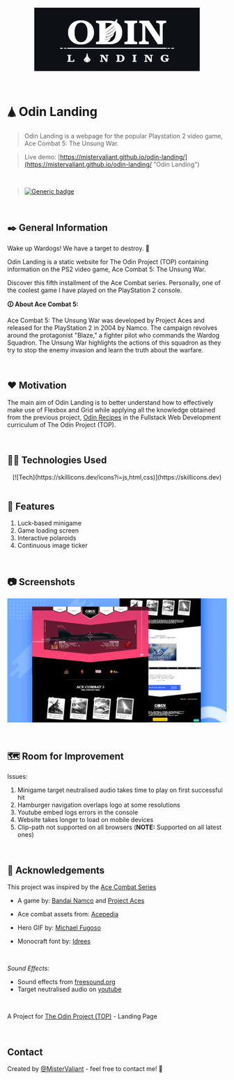 <p align="center">
  <a target='_blank' href='https://mistervaliant.github.io/odin-landing/index.html'>
    <img width=380px src="images/showcase/git-logo.webp" alt="Odin Landing" title='Odin Landing'/>
  </a>
</p>

<br/>

# 🛦 Odin Landing
> Odin Landing is a webpage for the popular Playstation 2 video game, Ace Combat 5: The Unsung War.

>Live demo:
[https://mistervaliant.github.io/odin-landing/](https://mistervaliant.github.io/odin-landing/ "Odin Landing")

<br/>

>[![Generic badge](https://img.shields.io/badge/Project_Status:-Complete-<COLOR>.svg)](https://mistervaliant.github.io/odin-landing/)

<br/>

## ✒️ General Information 
Wake up Wardogs! We have a target to destroy. 🚀

Odin Landing is a static website for The Odin Project (TOP) containing information on the PS2 video game, Ace Combat 5: The Unsung War.

Discover this fifth installment of the Ace Combat series. Personally, one of the coolest game I have played on the PlayStation 2 console.
<br/>

**🛈 About Ace Combat 5:**

Ace Combat 5: The Unsung War was developed by Project Aces and released for the PlayStation 2 in 2004 by Namco. The campaign revolves around the protagonist "Blaze," a fighter pilot who commands the Wardog Squadron. The Unsung War highlights the actions of this squadron as they try to stop the enemy invasion and learn the truth about the warfare.

<br/>

## ❤️ Motivation
The main aim of Odin Landing is to better understand how to effectively make use of Flexbox and Grid while applying all the knowledge obtained from the previous project, [Odin Recipes](https://github.com/MisterValiant/odin-recipes "Odin Recipes") in the Fullstack Web Development curriculum of The Odin Project (TOP). 

<br/>

## 👨‍💻 Technologies Used
<div align="center">
  [![Tech](https://skillicons.dev/icons?i=js,html,css)](https://skillicons.dev)
</div>

<br/>

## 📌 Features
1. Luck-based minigame
2. Game loading screen
3. Interactive polaroids
4. Continuous image ticker

<br/>

## 📷 Screenshots
![Website showcase](images/showcase/showcase.webp)

<br/>

## 🗺️ Room for Improvement
Issues:

1. Minigame target neutralised audio takes time to play on first successful hit
2. Hamburger navigation overlaps logo at some resolutions
3. Youtube embed logs errors in the console
4. Website takes longer to load on mobile devices
5. Clip-path not supported on all browsers (**NOTE:** Supported on all latest ones)


<br/>

## 🔗 Acknowledgements
This project was inspired by the [Ace Combat Series](https://www.acecombat.jp "Ace Combat")

 - A game by: <a href="https://en.bandainamcoent.eu"
                        title="Bandai Namco Entertainment" target="_blank">Bandai Namco</a> and <a
                        href="https://acecombat.fandom.com/wiki/Project_Aces" title="Project Aces"
                        target="_blank">Project Aces</a>

 - Ace combat assets from: <a
                        href="https://acecombat.fandom.com/wiki/Acepedia" title='Ace Combat fandom'
                        target="_blank">Acepedia</a>
 
-  Hero GIF by: <a href="https://dribbble.com/Fugstrator"
                        title="GIF creator" target="_blank">Michael
                        Fugoso</a>
 
 - Monocraft font by: <a
                        href="https://github.com/IdreesInc/Monocraft" title="Minecraft font"
                        target="_blank">Idrees</a>

<br/>

_Sound Effects:_

- Sound effects from <a href='https://freesound.org'>freesound.org</a>
- Target neutralised audio on <a href='https://www.youtube.com/watch?v=gN06lQ_tixU'>youtube</a>

 <br/>

 A Project for <a href='https://www.theodinproject.com/'>The Odin Project (TOP)</a> - Landing Page

<br/>

## Contact
Created by [@MisterValiant](https://github.com/MisterValiant) - feel free to contact me! 📧